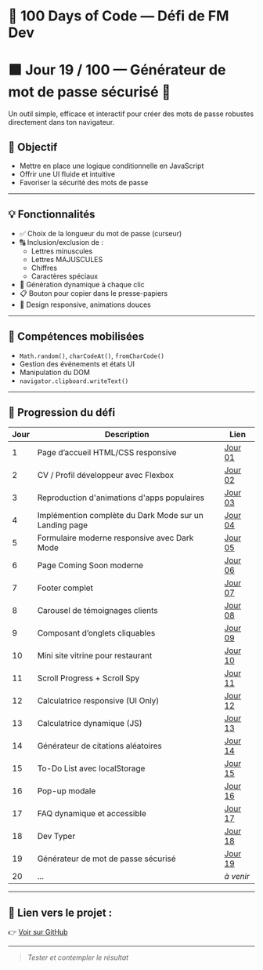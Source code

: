 # 🚀 100 Days of Code — Défi de FM Dev
# 🟩 Jour 19 / 100 — Générateur de mot de passe sécurisé 🔐

Un outil simple, efficace et interactif pour créer des mots de passe robustes directement dans ton navigateur.

## 🎯 Objectif
- Mettre en place une logique conditionnelle en JavaScript
- Offrir une UI fluide et intuitive
- Favoriser la sécurité des mots de passe

---

## 💡 Fonctionnalités
- ✅ Choix de la longueur du mot de passe (curseur)
- 🔠 Inclusion/exclusion de :
  - Lettres minuscules
  - Lettres MAJUSCULES
  - Chiffres
  - Caractères spéciaux
- 🔁 Génération dynamique à chaque clic
- 📋 Bouton pour copier dans le presse-papiers
- 💅 Design responsive, animations douces

---

## 📌 Compétences mobilisées
- `Math.random()`, `charCodeAt()`, `fromCharCode()`
- Gestion des événements et états UI
- Manipulation du DOM
- `navigator.clipboard.writeText()`

---

## 📅 Progression du défi

| Jour | Description | Lien |
|------|-------------|------|
| 1 | Page d’accueil HTML/CSS responsive | [Jour 01](./jour-01) |
| 2 | CV / Profil développeur avec Flexbox | [Jour 02](./jour-02) |
| 3 | Reproduction d'animations d'apps populaires | [Jour 03](./jour-03) |
| 4 | Implémention complète du Dark Mode sur un Landing page | [Jour 04](./jour-04) |
| 5 | Formulaire moderne responsive avec Dark Mode | [Jour 05](./jour-05) |
| 6 | Page Coming Soon moderne | [Jour 06](./jour-06) |
| 7 | Footer complet | [Jour 07](./jour-07) |
| 8 | Carousel de témoignages clients | [Jour 08](./jour-08) |
| 9 | Composant d’onglets cliquables | [Jour 09](./jour-09) |
| 10 | Mini site vitrine pour restaurant | [Jour 10](./jour-10) |
| 11 | Scroll Progress + Scroll Spy | [Jour 11](../jour-11) |
| 12 | Calculatrice responsive (UI Only) | [Jour 12](../jour-12) |
| 13 | Calculatrice dynamique (JS) | [Jour 13](../jour-13) |
| 14 | Générateur de citations aléatoires | [Jour 14](../jour-14) |
| 15 | To-Do List avec localStorage | [Jour 15](../jour-15) |
| 16 | Pop-up modale | [Jour 16](../jour-16)  |
| 17 | FAQ dynamique et accessible | [Jour 17](../jour-17) |
| 18 | Dev Typer | [Jour 18](../jour-18) |
| 19 | Générateur de mot de passe sécurisé | [Jour 19](../jour-19) |
| 20 | ... | _à venir_ |

---

## 🔗 Lien vers le projet :
👉 [Voir sur GitHub](https://github.com/franckmanichedev/-100DaysOfCode/tree/main/jour-19)

---

> _Tester et contempler le résultat_
